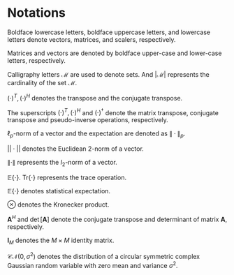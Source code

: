 # Notations

Boldface lowercase letters, boldface uppercase letters, and lowercase letters denote vectors, matrices, and scalers, respectively. 

Matrices and vectors are denoted by boldface upper-case and lower-case letters, respectively. 

Calligraphy letters $\mathcal{M}$ are used to denote sets. And $|\mathcal{M}|$ represents the cardinality of the set $\mathcal{M}$.

 $(\cdot)^T,(\cdot)^H$ denotes the transpose and the conjugate transpose.

The superscripts $(\cdot)^T,(\cdot)^H$ and $(\cdot)^{\dagger}$ denote the matrix transpose, conjugate transpose and pseudo-inverse operations, respectively.

 $\ell_p$-norm of a vector and the expectation are denoted as $\|\cdot\|_p$.

$||\cdot||$ denotes the Euclidean 2-norm of a vector.

$\|\cdot\|$ represents the $l_2$-norm of a vector.

$\mathbb{E}\{\cdot\}$. Tr$\{\cdot\}$ represents the trace operation.

 $\mathbb{E}\{\cdot\}$ denotes statistical expectation.

 $\otimes$ denotes the Kronecker product.

$\mathbf{A}^H$ and $\operatorname{det}[\mathbf{A}]$ denote the conjugate transpose and determinant of matrix $\mathbf{A}$, respectively. 

 $\mathbf{I}_M$ denotes the $M \times M$ identity matrix.

 $\mathcal{C} \mathcal{N}\left(0, \sigma^2\right)$ denotes the distribution of a circular symmetric complex Gaussian random variable with zero mean and variance $\sigma^2$.